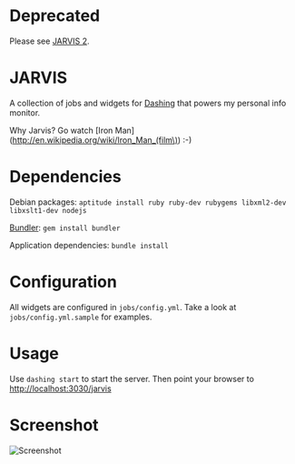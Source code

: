 Deprecated
==========

Please see [JARVIS 2](https://github.com/martinp/jarvis2).

JARVIS
======
A collection of jobs and widgets for
[Dashing](http://shopify.github.com/dashing/) that powers my personal info
monitor.

Why Jarvis? Go watch [Iron Man](http://en.wikipedia.org/wiki/Iron_Man_(film\))
:-)

Dependencies
============
Debian packages:
`aptitude install ruby ruby-dev rubygems libxml2-dev libxslt1-dev nodejs`

[Bundler](http://gembundler.com/):
`gem install bundler`

Application dependencies:
`bundle install`

Configuration
=============
All widgets are configured in `jobs/config.yml`. Take a look at
`jobs/config.yml.sample` for examples.

Usage
=====
Use `dashing start` to start the server. Then point your browser to
[http://localhost:3030/jarvis](http://localhost:3030/jarvis)

Screenshot
==========
![Screenshot](https://github.com/martinp/jarvis/raw/master/public/jarvis.png)
